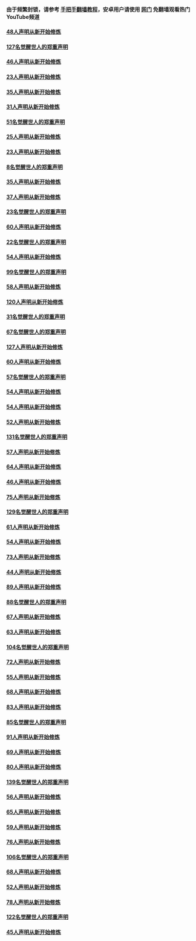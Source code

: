 #### 由于频繁封锁，请参考 [手把手翻墙教程](https://github.com/gfw-breaker/guides/wiki/)，安卓用户请使用 [网门](https://github.com/gfw-breaker/nogfw/blob/master/dl.md?t=02241000) 免翻墙观看热门YouTube频道 

#### [48人声明从新开始修炼](../pages/91/421202.md?t=02241000) 

#### [127名觉醒世人的郑重声明](../pages/91/421224.md?t=02241000) 

#### [46人声明从新开始修炼](../pages/91/421203.md?t=02241000) 

#### [23人声明从新开始修炼](../pages/91/421138.md?t=02241000) 

#### [35人声明从新开始修炼](../pages/91/421122.md?t=02241000) 

#### [31人声明从新开始修炼](../pages/91/421081.md?t=02241000) 

#### [51名觉醒世人的郑重声明](../pages/91/421080.md?t=02241000) 

#### [25人声明从新开始修炼](../pages/91/421020.md?t=02241000) 

#### [23人声明从新开始修炼](../pages/91/420884.md?t=02241000) 

#### [8名觉醒世人的郑重声明](../pages/91/420883.md?t=02241000) 

#### [35人声明从新开始修炼](../pages/91/420809.md?t=02241000) 

#### [37人声明从新开始修炼](../pages/91/420766.md?t=02241000) 

#### [23名觉醒世人的郑重声明](../pages/91/420765.md?t=02241000) 

#### [60人声明从新开始修炼](../pages/91/420727.md?t=02241000) 

#### [22名觉醒世人的郑重声明](../pages/91/420726.md?t=02241000) 

#### [54人声明从新开始修炼](../pages/91/420529.md?t=02241000) 

#### [99名觉醒世人的郑重声明](../pages/91/420528.md?t=02241000) 

#### [58人声明从新开始修炼](../pages/91/420198.md?t=02241000) 

#### [120人声明从新开始修炼](../pages/91/420141.md?t=02241000) 

#### [31名觉醒世人的郑重声明](../pages/91/420197.md?t=02241000) 

#### [67名觉醒世人的郑重声明](../pages/91/420140.md?t=02241000) 

#### [127人声明从新开始修炼](../pages/91/420082.md?t=02241000) 

#### [60人声明从新开始修炼](../pages/91/420081.md?t=02241000) 

#### [57名觉醒世人的郑重声明](../pages/91/420080.md?t=02241000) 

#### [54人声明从新开始修炼](../pages/91/419533.md?t=02241000) 

#### [54人声明从新开始修炼](../pages/91/419532.md?t=02241000) 

#### [52人声明从新开始修炼](../pages/91/419531.md?t=02241000) 

#### [131名觉醒世人的郑重声明](../pages/91/419530.md?t=02241000) 

#### [57人声明从新开始修炼](../pages/91/419430.md?t=02241000) 

#### [64人声明从新开始修炼](../pages/91/419429.md?t=02241000) 

#### [46人声明从新开始修炼](../pages/91/419428.md?t=02241000) 

#### [75人声明从新开始修炼](../pages/91/419427.md?t=02241000) 

#### [129名觉醒世人的郑重声明](../pages/91/419426.md?t=02241000) 

#### [61人声明从新开始修炼](../pages/91/419198.md?t=02241000) 

#### [54人声明从新开始修炼](../pages/91/419197.md?t=02241000) 

#### [73人声明从新开始修炼](../pages/91/419196.md?t=02241000) 

#### [44人声明从新开始修炼](../pages/91/419075.md?t=02241000) 

#### [89人声明从新开始修炼](../pages/91/419074.md?t=02241000) 

#### [88名觉醒世人的郑重声明](../pages/91/419195.md?t=02241000) 

#### [67人声明从新开始修炼](../pages/91/419073.md?t=02241000) 

#### [63人声明从新开始修炼](../pages/91/419072.md?t=02241000) 

#### [104名觉醒世人的郑重声明](../pages/91/419071.md?t=02241000) 

#### [72人声明从新开始修炼](../pages/91/418902.md?t=02241000) 

#### [55人声明从新开始修炼](../pages/91/418901.md?t=02241000) 

#### [68人声明从新开始修炼](../pages/91/418900.md?t=02241000) 

#### [83人声明从新开始修炼](../pages/91/418757.md?t=02241000) 

#### [85名觉醒世人的郑重声明](../pages/91/418899.md?t=02241000) 

#### [91人声明从新开始修炼](../pages/91/418756.md?t=02241000) 

#### [69人声明从新开始修炼](../pages/91/418755.md?t=02241000) 

#### [80人声明从新开始修炼](../pages/91/418754.md?t=02241000) 

#### [139名觉醒世人的郑重声明](../pages/91/418753.md?t=02241000) 

#### [56人声明从新开始修炼](../pages/91/418594.md?t=02241000) 

#### [65人声明从新开始修炼](../pages/91/418593.md?t=02241000) 

#### [59人声明从新开始修炼](../pages/91/418592.md?t=02241000) 

#### [76人声明从新开始修炼](../pages/91/418431.md?t=02241000) 

#### [106名觉醒世人的郑重声明](../pages/91/418591.md?t=02241000) 

#### [68人声明从新开始修炼](../pages/91/418430.md?t=02241000) 

#### [52人声明从新开始修炼](../pages/91/418429.md?t=02241000) 

#### [78人声明从新开始修炼](../pages/91/418428.md?t=02241000) 

#### [122名觉醒世人的郑重声明](../pages/91/418427.md?t=02241000) 

#### [45人声明从新开始修炼](../pages/91/418248.md?t=02241000) 

